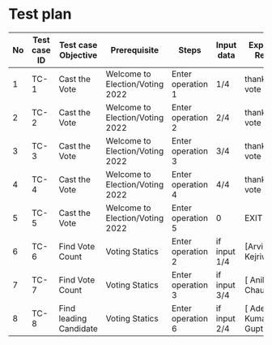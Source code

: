 # Test plan
<!-- chart -->
| No | Test case ID | Test case Objective| Prerequisite	|Steps | Input data | Expected Result |	Actual Result |Status |
|-----|-----|-----|-----|-----|-----|-----|-----|-----|
|1|	TC-1 |	Cast the Vote |	Welcome to Election/Voting 2022|	Enter operation 1|	1/4	|thanks for vote !!|	thanks for vote !!	|Pass|
|2|	TC-2|	Cast the Vote |Welcome to Election/Voting 2022|	Enter operation 2|	2/4|	thanks for vote !!|thanks for vote !!| Pass|
|3|	TC-3|	Cast the Vote |	Welcome to Election/Voting 2022|	Enter operation 3|	3/4|	thanks for vote !!|	thanks for vote !!|	Pass|
|4|	TC-4|	Cast the Vote |	Welcome to Election/Voting 2022|	Enter operation 4|	4/4|	thanks for vote !!	|thanks for vote !!|pass|
|5|	TC-5|	Cast the Vote|	Welcome to Election/Voting 2022|	Enter operation 5|	0|EXIT	 | Error: Invalid Choice|	Fail|
|6|	TC-6|	Find Vote Count|	Voting Statics|	Enter operation 2|	if input 1/4 |	[Arvind Kejriwal]	|[Arvind Kejriwal]|	Pass|
|7|	TC-7|	Find Vote Count|	Voting Statics|	Enter operation 3|	if input 3/4 |	[ Anil Chaudhary]	|[ Anil Chaudhary]|	Pass|
|8|	TC-8|	Find leading Candidate|	Voting Statics|	Enter operation 6|	if input 2/4 |	[ Adesh Kumar Gupta]	|[Adesh Kumar Gupta]|	Pass|

